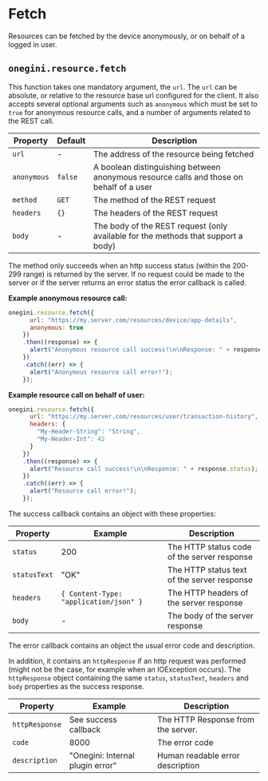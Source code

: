 # Fetch

<!-- toc -->

Resources can be fetched by the device anonymously, or on behalf of a logged in user.

## `onegini.resource.fetch`

This function takes one mandatory argument, the `url`. The `url` can be absolute, or relative to the resource base url configured for the client. It also accepts several optional arguments such as `anonymous` which must be set to `true` for anonymous resource calls, and a number of arguments related to the REST call.

| Property | Default | Description |
| --- | --- | --- |
| `url` | - | The address of the resource being fetched
| `anonymous` | `false` | A boolean distinguishing between anonymous resource calls and those on behalf of a user
| `method` | `GET` | The method of the REST request
| `headers` | `{}` | The headers of the REST request
| `body` | - | The body of the REST request (only available for the methods that support a body)

The method only succeeds when an http success status (within the 200-299 range) is returned by the server.
If no request could be made to the server or if the server returns an error status the error callback is called.

**Example anonymous resource call:**

```js
onegini.resource.fetch({
      url: "https://my.server.com/resources/device/app-details",
      anonymous: true
    })
    .then((response) => {
      alert("Anonymous resource call success!\n\nResponse: " + response.status);
    })
    .catch((err) => {
      alert("Anonymous resource call error!");
    });
```

**Example resource call on behalf of user:**

```js
onegini.resource.fetch({
      url: "https://my.server.com/resources/user/transaction-history",
      headers: {
        "My-Header-String": "String",
        "My-Header-Int": 42
      }
    })
    .then((response) => {
      alert("Resource call success!\n\nResponse: " + response.status);
    })
    .catch((err) => {
      alert("Resource call error!");
    });
```

The success callback contains an object with these properties:

| Property | Example | Description |
| --- | --- | --- |
| `status` | 200 | The HTTP status code of the server response
| `statusText` | "OK"| The HTTP status text of the server response
| `headers` | `{ Content-Type: "application/json" }` | The HTTP headers of the server response
| `body` | - | The body of the server response

The error callback contains an object the usual error code and description.

In addition, it contains an `httpResponse` if an http request was performed (might not be the case, for example when an IOException occurs).
The `httpResponse` object containing the same `status`, `statusText`, `headers` and `body` properties as the success response. 

| Property | Example | Description |
| --- | --- | --- |
| `httpResponse` | See success callback | The HTTP Response from the server.
| `code` | 8000 | The error code
| `description` | "Onegini: Internal plugin error" | Human readable error description
